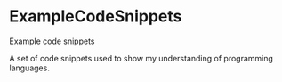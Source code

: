 # ExampleCodeSnippets
Example code snippets

A set of code snippets used to show my understanding of programming languages.

